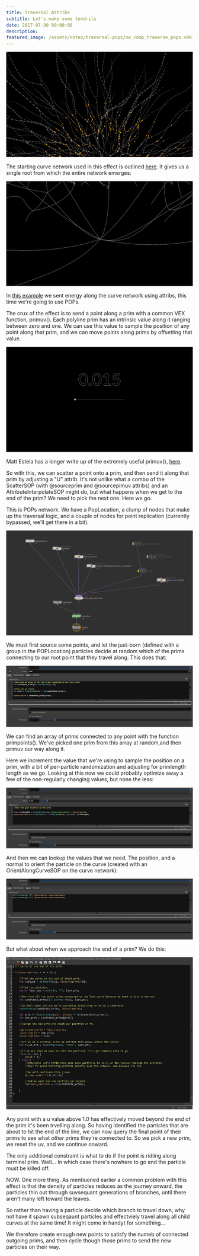 ```yaml
---
title: Traversal Attribs
subtitle: Let's make some tendrils
date: 2017-07-30 00:00:00
description:
featured_image: /assets/notes/traversal-pops/nw_comp_traverse_pops.v001.jpg
---
```


![The finished result](/assets/notes/traversal-pops/traversal_pops-poster.gif)

The starting curve network used in this effect is outlined [here](/notes/tendrils). It gives us a single root from which the entire network emerges:

![Root](/assets/notes/traversal-pops/root.jpg)

In [this example](/notes/traversal-attrib) we sent energy along the curve network using attribs, this time we're going to use POPs.

The crux of the effect is to send a point along a prim with a common VEX function, primuv(). Each polyline prim has an intrinsic value along it ranging between zero and one. We can use this value to sample the position of any point along that prim, and we can move points along prims by offsetting that value.

![PrimUV](../assets/notes/traversal-pops/primuv.gif)

Matt Estela has a longer write up of the extremely useful primuv(), [here](https://tokeru.com/cgwiki/JoyOfVex19.html).

So with this, we can scatter a point onto a prim, and then send it along that prim by adjusting a "U" attrib. It's not unlike what a combo of the ScatterSOP (with @sourceprim and @sourcepimuv attribs) and an AttributeInterpolateSOP might do, but what happens when we get to the end of the prim? We need to pick the next one. Here we go.

This is POPs network. We have a PopLocation, a clump of nodes that make up the traversal logic, and a couple of nodes for point replication (currently bypassed, we'll get there in a bit).

![Overview](/assets/notes/traversal-pops/traverse_pops_overview.jpg)

We must first source some points, and let the just-born (defined with a group in the POPLocation) particles decide at random which of the prims connecting to our root point that they travel along. This does that:

![Initialize](/assets/notes/traversal-pops/traverse_pops_init.jpg)

We can find an array of prims connected to any point with the function primpoints(). We've picked one prim from this array at random,and then primuv our way along it.

Here we increment the value that we're using to sample the position on a prim, with a bit of per-particle randomization and adjusting for primlength length as we go. Looking at this now we could probably optimize away a few of the non-regularly changing values, but none the less:

![Traverse](/assets/notes/traversal-pops/traverse_pops_traverse.jpg)

And then we can lookup the values that we need. The position, and a normal to orient the particle on the curve (created with an OrientAlongCurveSOP on the curve network):

![Apply attribs](/assets/notes/traversal-pops/traverse_pops_apply.jpg)

But what about when we approach the end of a prim? We do this:

![The meat of the logic](/assets/notes/traversal-pops/traverse_pops_logic.jpg)

Any point with a u value above 1.0 has effectively moved beyond the end of the prim it's been trvelling along. So having identified the particles that are about to hit the end of the line, we can now query the final point of their prims to see what *other* prims they're connected to. So we pick a new prim, we reset the uv, and we continue onward.

The only additional constraint is what to do if the point is ridling along terminal prim. Well... In which case there's nowhere to go and the particle must be killed off.

NOW. One more thing. As mentiuoned earlier a common problem with this effect is that the density of particles reduces as the journey onward, the particles thin out through suvsequant generations of branches, until there aren't many left toward the leaves.

So rather than having a particle decide which branch to travel down, why not have it spawn subseqaunt particles and effectviely travel along all child curves at the same time! It might come in handyt for something...

We therefore create enough new points to satisfy the numeb of connected outgoing prims, and then cycle though those prims to send the new particles on their way.